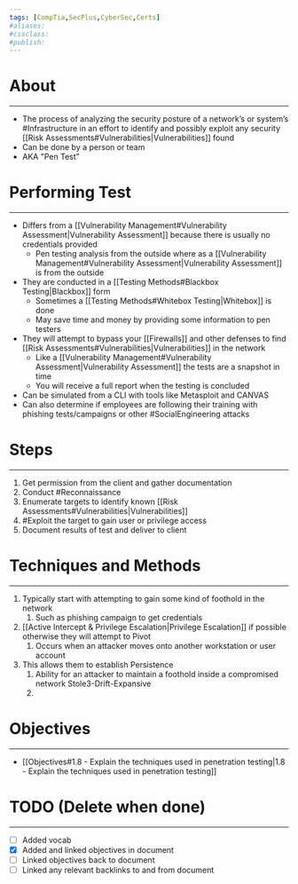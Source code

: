 ```yaml
---
tags: [CompTia,SecPlus,CyberSec,Certs]
#aliases:
#cssclass:
#publish:
---
```


# About
---
- The process of analyzing the security posture of a network’s or system’s #Infrastructure  in an effort to identify and possibly exploit any security [[Risk Assessments#Vulnerabilities|Vulnerabilities]] found
- Can be done by a person or team
- AKA "Pen Test"

# Performing Test
---
- Differs from a [[Vulnerability Management#Vulnerability Assessment|Vulnerability Assessment]] because there is usually no credentials provided
	- Pen testing analysis from the outside where as a [[Vulnerability Management#Vulnerability Assessment|Vulnerability Assessment]] is from the outside
- They are conducted in a [[Testing Methods#Blackbox Testing|Blackbox]] form
	- Sometimes a [[Testing Methods#Whitebox Testing|Whitebox]] is done
	- May save time and money by providing some information to pen testers
- They will attempt to bypass your [[Firewalls]] and other defenses to find [[Risk Assessments#Vulnerabilities|Vulnerabilities]] in the network
	- Like a [[Vulnerability Management#Vulnerability Assessment|Vulnerability Assessment]] the tests are a snapshot in time
	- You will receive a full report when the testing is concluded
- Can be simulated from a CLI with tools like Metasploit and CANVAS
- Can also determine if employees are following their training with phishing tests/campaigns or other #SocialEngineering attacks

# Steps
---
1. Get permission from the client and gather documentation
2. Conduct #Reconnaissance 
3. Enumerate targets to identify known [[Risk Assessments#Vulnerabilities|Vulnerabilities]]
4. #Exploit the target to gain user or privilege access
5. Document results of test and deliver to client

# Techniques and Methods
---
1. Typically start with attempting to gain some kind of foothold in the network
	1. Such as phishing campaign to get credentials
2. [[Active Intercept & Privilege Escalation|Privilege Escalation]] if possible otherwise they will attempt to Pivot
	1. Occurs when an attacker moves onto another workstation or user account
3. This allows them to establish Persistence
	1. Ability for an attacker to maintain a foothold inside a compromised network Stole3-Drift-Expansive
	2. 

# Objectives
---
- [[Objectives#1.8 - Explain the techniques used in penetration testing|1.8 - Explain the techniques used in penetration testing]]

# TODO (Delete when done)
---
- [ ] Added vocab
- [x] Added and linked objectives in document
- [ ] Linked objectives back to document
- [ ] Linked any relevant backlinks to and from document